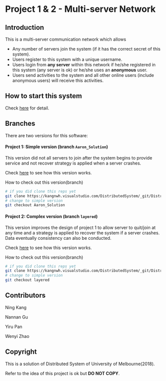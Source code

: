 # Project 1 & 2 - Multi-server Network

## Introduction

This is a multi-server communication network which allows

- Any number of servers join the system (if it has the correct secret of this system).
- Users register to this system with a unique username.
- Users login from **any server** within this network if he/she registered in this system (any server is ok) or he/she uses an **anonymous** user.
- Users send activities to the system and all other online users (include anonymous users) will receive this activities.


## How to start this system

Check [here](HowToStart.md) for detail.



## Branches

There are two versions for this software:

#### Project 1: Simple version (branch `Aaron_Solution`)

This version did not all servers to join after the system begins to provide service and not recover strategy is applied when a server crashes.

Check [here](./Project1-Document/Project1.md) to see how this version works.

How to check out this version(branch)

```bash
# if you did clone this reps yet
git clone https://kangnwh.visualstudio.com/DistributedSystem/_git/DistributedSystem
# change to simple version
git checkout Aaron_Solution
```



#### Project 2: Complex version (branch `layered`)

This version improves the design of project 1 to allow server to quit/join at any time and a strategy is applied to recover the system if a server crashes. Data eventually consistency can also be conducted.

Check [here](Project2-Document/Project2.md) to see how this version works.

How to check out this version(branch)

```bash
# if you did clone this reps yet
git clone https://kangnwh.visualstudio.com/DistributedSystem/_git/DistributedSystem
# change to simple version
git checkout layered
```



## Contributors

Ning Kang

Nannan Gu

Yiru Pan

Wenyi Zhao



## Copyright

This is a solution of Distributed System of University of Melbourne(2018).

Refer to the idea of this project is ok but **DO NOT COPY**.